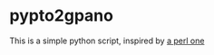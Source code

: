 pypto2gpano
===========

This is a simple python script, inspired by [a perl one](https://panotools.svn.sourceforge.net/svnroot/panotools/trunk/Panotools-Script/bin/pto2gpano)

